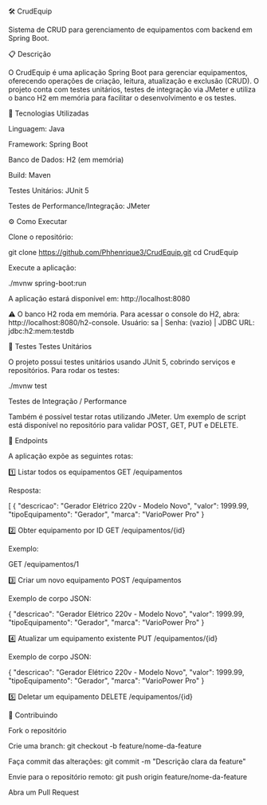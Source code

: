 🛠️ CrudEquip

Sistema de CRUD para gerenciamento de equipamentos com backend em Spring Boot.

📋 Descrição

O CrudEquip é uma aplicação Spring Boot para gerenciar equipamentos, oferecendo operações de criação, leitura, atualização e exclusão (CRUD).
O projeto conta com testes unitários, testes de integração via JMeter e utiliza o banco H2 em memória para facilitar o desenvolvimento e os testes.

🚀 Tecnologias Utilizadas

Linguagem: Java

Framework: Spring Boot

Banco de Dados: H2 (em memória)

Build: Maven

Testes Unitários: JUnit 5

Testes de Performance/Integração: JMeter

⚙️ Como Executar

Clone o repositório:

git clone https://github.com/Phhenrique3/CrudEquip.git
cd CrudEquip


Execute a aplicação:

./mvnw spring-boot:run


A aplicação estará disponível em: http://localhost:8080

⚠️ O banco H2 roda em memória. Para acessar o console do H2, abra: http://localhost:8080/h2-console.
Usuário: sa | Senha: (vazio) | JDBC URL: jdbc:h2:mem:testdb

🧪 Testes
Testes Unitários

O projeto possui testes unitários usando JUnit 5, cobrindo serviços e repositórios.
Para rodar os testes:

./mvnw test

Testes de Integração / Performance

Também é possível testar rotas utilizando JMeter. Um exemplo de script está disponível no repositório para validar POST, GET, PUT e DELETE.

📄 Endpoints

A aplicação expõe as seguintes rotas:

1️⃣ Listar todos os equipamentos
GET /equipamentos


Resposta:

[
{
"descricao": "Gerador Elétrico 220v - Modelo Novo",
"valor": 1999.99,
"tipoEquipamento": "Gerador",
"marca": "VarioPower Pro"
}


2️⃣ Obter equipamento por ID
GET /equipamentos/{id}


Exemplo:

GET /equipamentos/1

3️⃣ Criar um novo equipamento
POST /equipamentos


Exemplo de corpo JSON:

{
"descricao": "Gerador Elétrico 220v - Modelo Novo",
"valor": 1999.99,
"tipoEquipamento": "Gerador",
"marca": "VarioPower Pro"
}


4️⃣ Atualizar um equipamento existente
PUT /equipamentos/{id}


Exemplo de corpo JSON:

{
"descricao": "Gerador Elétrico 220v - Modelo Novo",
"valor": 1999.99,
"tipoEquipamento": "Gerador",
"marca": "VarioPower Pro"
}


5️⃣ Deletar um equipamento
DELETE /equipamentos/{id}

📌 Contribuindo

Fork o repositório

Crie uma branch: git checkout -b feature/nome-da-feature

Faça commit das alterações: git commit -m "Descrição clara da feature"

Envie para o repositório remoto: git push origin feature/nome-da-feature

Abra um Pull Request
